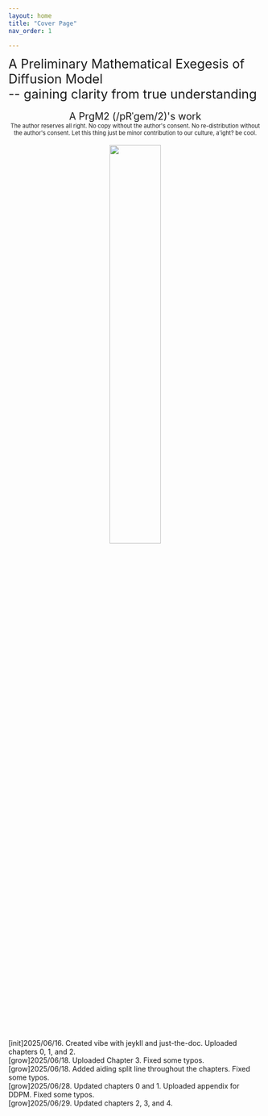 ```yaml
---
layout: home
title: "Cover Page"
nav_order: 1

---
```



<div style="text-align: left; font-size: 1.8em;">
A Preliminary Mathematical Exegesis of Diffusion Model
<br> --  gaining clarity from true understanding
</div>



<br>

<div style="text-align: center; font-size: 1.4em;">
A PrgM2 (/pRˈɡem/2)'s work
</div>

<div style="text-align: center; font-size: 0.8em;">
The author reserves all right. No copy without the author's consent. No re-distribution without the author's consent. Let this thing just be minor contribution to our culture, a'ight? be cool.
</div>

<br>



<div style="text-align: center;">
  <img src="./assets/images/combined.png" style="width: 45%; max-width: 400px; height: auto; margin: 0 auto;">
</div>

<br>

<div style="text-align: left; font-size: 1.0em;">
[init]2025/06/16. Created vibe with jeykll and just-the-doc. Uploaded chapters 0, 1, and 2.
</div>

<div style="text-align: left; font-size: 1.0em;">
[grow]2025/06/18. Uploaded Chapter 3. Fixed some typos.
</div>

<div style="text-align: left; font-size: 1.0em;">
[grow]2025/06/18. Added aiding split line throughout the chapters. Fixed some typos.
</div>

<div style="text-align: left; font-size: 1.0em;">
[grow]2025/06/28. Updated chapters 0 and 1. Uploaded appendix for DDPM. Fixed some typos.
</div>

<div style="text-align: left; font-size: 1.0em;">
[grow]2025/06/29. Updated chapters 2, 3, and 4. 
</div>

<br>
<br>

